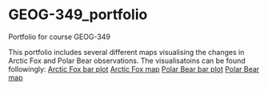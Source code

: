 # GEOG-349_portfolio
Portfolio for course GEOG-349

This portfolio includes several different maps visualising the changes in Arctic Fox and Polar Bear observations. 
The visualisatoins can be found followingly:
[Arctic Fox bar plot](https://ainoschulz.github.io/GEOG-349_portfolio/arctic_fox_observations_plot.html)
[Arctic Fox map](https://ainoschulz.github.io/GEOG-349_portfolio/arctic_fox_observations_map.html)
[Polar Bear bar plot](https://ainoschulz.github.io/GEOG-349_portfolio/polar_bear_observations_plot.html)
[Polar Bear map](https://ainoschulz.github.io/GEOG-349_portfolio/polar_bear_observations_map.html)
 
